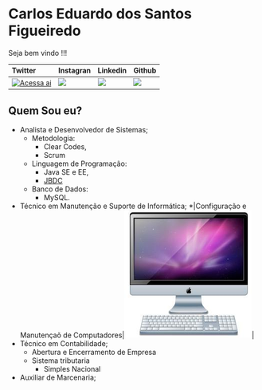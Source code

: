 # Carlos Eduardo dos Santos Figueiredo

Seja bem vindo !!!

| Twitter | Instagran | Linkedin | Github  |
| :--- | :--- | :--- | :--- |
| [![](.gitbook/assets/twitter.png "Acessa ai")](https://twitter.com/Carlao_Me_Ajuda ) | [![](.gitbook/assets/instagram.png)](https://www.instagram.com/carlao.me.ajuda/) | [![](.gitbook/assets/linkedin-1-.png)](https://www.linkedin.com/in/carlos-eduardo-dos-s-figueiredo-76128837/) | [![](.gitbook/assets/github.png)](https://github.com/carloseduardonit/) |

## Quem Sou eu?

* Analista e Desenvolvedor de Sistemas;
  * Metodologia:
    * Clear Codes,
    * Scrum
  * Linguagem de Programação:
    * Java SE e EE,
    * [JBDC ](https://github.com/carloseduardonit/ConectordoCarlos)
  * Banco de Dados:
    * MySQL.
* Técnico em Manutenção e Suporte  de  Informática;
  *|Configuração e Manutençaõ de Computadores|<img src =".gitbook/assets/computador.jpeg" witdh = "16">|
* Técnico em Contabilidade;
  * Abertura e Encerramento de Empresa
  * Sistema tributaria
    * Simples Nacional
* Auxiliar de Marcenaria;

